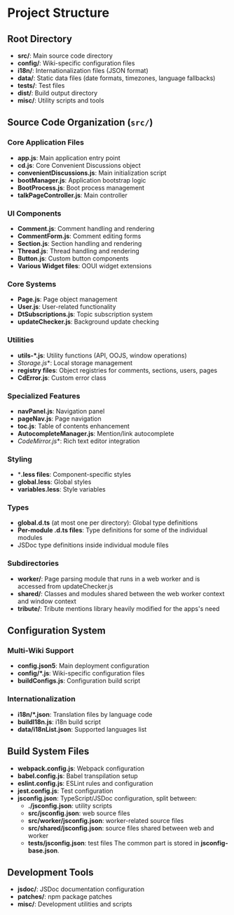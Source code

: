 # Project Structure

## Root Directory

- **src/**: Main source code directory
- **config/**: Wiki-specific configuration files
- **i18n/**: Internationalization files (JSON format)
- **data/**: Static data files (date formats, timezones, language fallbacks)
- **tests/**: Test files
- **dist/**: Build output directory
- **misc/**: Utility scripts and tools

## Source Code Organization (`src/`)

### Core Application Files

- **app.js**: Main application entry point
- **cd.js**: Core Convenient Discussions object
- **convenientDiscussions.js**: Main initialization script
- **bootManager.js**: Application bootstrap logic
- **BootProcess.js**: Boot process management
- **talkPageController.js**: Main controller

### UI Components

- **Comment.js**: Comment handling and rendering
- **CommentForm.js**: Comment editing forms
- **Section.js**: Section handling and rendering
- **Thread.js**: Thread handling and rendering
- **Button.js**: Custom button components
- **Various Widget files**: OOUI widget extensions

### Core Systems

- **Page.js**: Page object management
- **User.js**: User-related functionality
- **DtSubscriptions.js**: Topic subscription system
- **updateChecker.js**: Background update checking

### Utilities

- **utils-*.js**: Utility functions (API, OOJS, window operations)
- **Storage*.js**: Local storage management
- **registry files**: Object registries for comments, sections, users, pages
- **CdError.js**: Custom error class

### Specialized Features

- **navPanel.js**: Navigation panel
- **pageNav.js**: Page navigation
- **toc.js**: Table of contents enhancement
- **AutocompleteManager.js**: Mention/link autocomplete
- **CodeMirror*.js**: Rich text editor integration

### Styling

- ***.less files**: Component-specific styles
- **global.less**: Global styles
- **variables.less**: Style variables

### Types

- **global.d.ts** (at most one per directory): Global type definitions
- **Per-module .d.ts files**: Type definitions for some of the individual modules
- JSDoc type definitions inside individual module files

### Subdirectories

- **worker/**: Page parsing module that runs in a web worker and is accessed from updateChecker.js
- **shared/**: Classes and modules shared between the web worker context and window context
- **tribute/**: Tribute mentions library heavily modified for the apps's need

## Configuration System

### Multi-Wiki Support

- **config.json5**: Main deployment configuration
- **config/*.js**: Wiki-specific configuration files
- **buildConfigs.js**: Configuration build script

### Internationalization

- **i18n/*.json**: Translation files by language code
- **buildI18n.js**: i18n build script
- **data/i18nList.json**: Supported languages list

## Build System Files

- **webpack.config.js**: Webpack configuration
- **babel.config.js**: Babel transpilation setup
- **eslint.config.js**: ESLint rules and configuration
- **jest.config.js**: Test configuration
- **jsconfig.json**: TypeScript/JSDoc configuration, split between:
  - **./jsconfig.json**: utility scripts
  - **src/jsconfig.json**: web source files
  - **src/worker/jsconfig.json**: worker-related source files
  - **src/shared/jsconfig.json**: source files shared between web and worker
  - **tests/jsconfig.json**: test files
  The common part is stored in **jsconfig-base.json**.

## Development Tools

- **jsdoc/**: JSDoc documentation configuration
- **patches/**: npm package patches
- **misc/**: Development utilities and scripts
